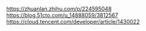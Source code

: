 https://zhuanlan.zhihu.com/p/224595048
https://blog.51cto.com/u_14888059/3812567
https://cloud.tencent.com/developer/article/1430022
